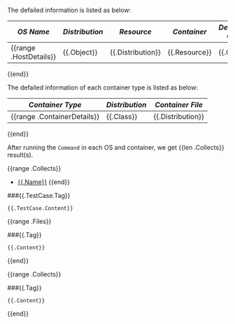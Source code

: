 
The defailed information is listed as below:

| *OS Name* | *Distribution* | *Resource* | *Container*| *Deploy/Testing Command* |
| -------| ------ | --------- | -------- | --------|
{{range .HostDetails}}|{{.Object}}|{{.Distribution}}|{{.Resource}}|{{.Containers}}| {{.Command}}|
{{end}}

The defailed information of each container type is listed as below:

| *Container Type* | *Distribution* | *Container File* |
| -------| ------ | ------- |
{{range .ContainerDetails}}|{{.Class}}|{{.Distribution}}|[{{.ConfigFile}}](#{{.ConfigTag}})|
{{end}}

After running the `Command` in each OS and container, we get {{len .Collects}} result(s).

{{range .Collects}}
* [{{.Name}}](#{{.Tag}})
{{end}}

###{{.TestCase.Tag}}

```
{{.TestCase.Content}}
```

{{range .Files}}

###{{.Tag}}

```
{{.Content}}
```
{{end}}

{{range .Collects}}

###{{.Tag}}

```
{{.Content}}
```
{{end}}
